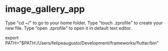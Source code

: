 # image_gallery_app

Type "cd ~/" to go to your home folder.
Type "touch .zprofile" to create your new file.
Type “open .zprofile” to open it in default text editor.

export PATH="$PATH:/Users/felipeaugusto/Development/frameworks/flutter/bin"